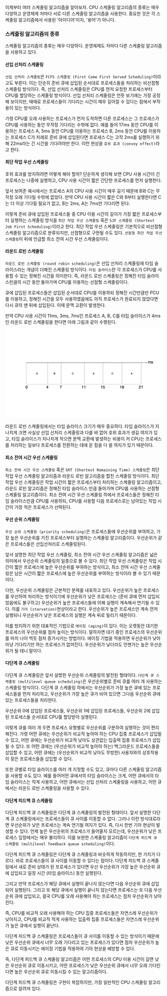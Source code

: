 이제부터 여러 스케줄링 알고리즘을 알아보자. CPU 스케줄링 알고리즘의 종류는 매우 다양하고 운영체제 저마다 서로 다른 스케줄링 알고리즘을 사용한다. 중요한 것은 각 스케줄링 알고리즘에서 사용된 '아이디어'이지, '용어'가 아니다. 

### 스케줄링 알고리즘의 종류
스케줄링 알고리즘의 종류는 매우 다양하다. 운영체제도 저마다 다른 스케줄링 알고리즘을 사용하고 있다. 

#### 선입 선처리 스케줄링
`선입 선처리 스케줄링`은 `FCFS 스케줄링 (First Come First Served Scheduling)`이라고도 부른다. 이는 단순히 준비 큐에 삽입된 순서대로 프로세스들을 처리하는 비선점형 스케줄링 방식이다. 즉, 선입 선처리 스케줄링은 CPU를 먼저 요청한 프로세스부터 CPU를 할당하는 스케줄링 방식이다. 선입 선처리 스케줄링은 언뜻 보기에는 가장 공정해 보이지만, 때때로 프로세스들이 기다리는 시간이 매우 길어질 수 있다는 점에서 부작용이 있는 방식이다.

가령 CPU를 오래 사용하는 프로세스가 먼저 도착하면 다른 프로세스는 그 프로세스가 CPU를 사용하는 동안 무작정 기다리는 수밖에 없다. 예를 들어 17ms 동안 CPU를 이용하는 프로세스 A, 5ms 동안 CPU를 이용하는 프로세스 B, 2ms 동안 CPU를 이용하는 프로세스 C가 차례로 준비 큐에 삽입된다면 프로세스 C는 고작 2ms를 실행하기 위해 22ms라는 긴 시간을 기다려야만 한다. 이런 현상을 `호위 효과 (convoy effect)`라고 한다.

#### 최단 작업 우선 스케줄링
호위 효과를 방지하려면 어떻게 해야 할까? 단순하게 생각해 보면 CPU 사용 시간이 긴 프로세스는 나중에 실행하고, CPU 사용 시간이 짧은 간단한 프로세스를 먼저 실행한다.

앞서 보여준 예시에서는 프로세스 A의 CPU 사용 시간이 매우 길기 때문에 B와 C는 무작정 오래 기다릴 수밖에 없었다. 만약 CPU 사용 시간이 짧은 C와 B부터 실행한다면 C는 더 이상 기다릴 필요가 없고, B는 2ms, A는 7ms만 기다리면 된다.

이렇게 준비 큐에 삽입된 프로세스들 중 CPU 이용 시간의 길이가 가장 짧은 프로세스부터 실행하는 스케줄링 방식을 `최단 작업 우선 스케줄링` 혹은 `SJF 스케줄링 (Shortest Job First Scheduling)`이라고 한다. 최단 작업 우선 스케줄링은 기본적으로 비선점형 스케줄링 알고리즘으로 분류되지만, 선점형으로 구현될 수도 있다. `선점형 최단 작업 우선 스케줄링`이 뒤에 언급할 최소 잔여 시간 우선 스케줄링이다.

#### 라운드 로빈 스케줄링
`라운드 로빈 스케줄링 (round robin scheduling)`은 선입 선처리 스케줄링에 타임 슬라이스라는 개념이 더해진 스케줄링 방식이다. `타임 슬라이스`란 각 프로세스가 CPU를 사용할 수 있는 정해진 시간을 의미한다. 즉, 라운드 로빈 스케줄링은 정해진 타임 슬라이스만큼의 시간 동안 돌아가며 CPU를 이용하는 선점형 스케줄링이다.

큐에 삽입된 프로세스들은 삽입된 순서대로 CPU를 이용하되 정해진 시간만큼만 PCU를 이용하고, 정해진 시간을 모두 사용하였음에도 아직 프로세스가 완료되지 않았다면 다시 큐의 맨 뒤에 삽입된다. 이때 문맥 교환이 발생한다.

만약 CPU 사용 시간이 11ms, 3ms, 7ms인 프로세스 A, B, C를 타임 슬라이스가 4ms인 라운드 로빈 스케줄링을 한다면 아래 그림과 같이 수행된다.

![라운드 로빈.001.jpeg](<images/라운드 로빈.001.jpeg>)

라운드 로빈 스케줄링에서는 타임 슬라이스 크기가 매우 중요하다. 타임 슬라이스가 지나치게 크면 사실상 선입 선처리 스케줄링과 다를 바 없어 호위 효과가 생길 여지가 있고, 타임 슬라이스가 지나치게 작으면 문맥 교환에 발생하는 비용이 커 CPU는 프로세스를 처리하는 일보다 프로세스를 전환하는 데에 온 힘을 다 쓸 여지가 있기 때문이다.

#### 최소 잔여 시간 우선 스케줄링
`최소 잔여 시간 우선 스케줄링` 혹은 `SRT (Shortest Remaining Time) 스케줄링`은 최단 작업 우선 스케줄링 알고리즘과 라운드 로빈 알고리즘을 합친 스케줄링 방식이다. 최단 작업 우선 스케줄링은 작업 시간이 짧은 프로세스부터 처리하는 스케줄링 알고리즘이고, 라운드 로빈 알고리즘은 정해진 타임 슬라이스 만큼 돌아가며 CPU를 사용하는 선점형 스케줄링 알고리즘이다. 최소 잔여 시간 우선 스케줄링 하에서 프로세스들은 정해진 타임 슬라이스만큼 CPU를 사용하되, CPU를 사용할 다음 프로세스로는 남아있는 작업 시간이 가장 적은 프로세스가 선택된다.

#### 우선 순위 스케줄링
`우선 순위 스케줄링 (priority scheduling)`은 프로세스들에 우선순위를 부여하고, 가장 높은 우선순위를 가진 프로세스부터 실행하는 스케줄링 알고리즘이다. 우선순위가 같은 프로세스들은 선입선처리로 스케줄링된다.

앞서 설명한 최단 작업 우선 스케줄링, 최소 잔여 시간 우선 스케줄링 알고리즘은 넓은 의미에서 우선순위 스케줄링의 일종으로 볼 수 있다. 최단 작업 우선 스케줄링은 작업 시간이 짧은 프로세스에 높은 우선순위를 부여하는 방식이고, 최소 잔여 시간 우선 스케줄링은 남은 시간이 짧은 프로세스에 높은 우선순위를 부여하는 방식이라 볼 수 있기 때문이다.

다만, 우선순위 스케줄링은 근본적인 문제를 내포하고 있다. 우선순위가 높은 프로세스를 우선하여 처리하는 방식이기에 우선순위가 낮은 프로세스는 (준비 큐에 먼저 삽입되었음에도 불구하고) 우선순위가 높은 프로세스들에 의해 실행이 계속해서 연기될 수 있다. 이를 `기아 (starvation)`현상이라고 한다. 우선순위가 높은 프로세스만 계속 먼저 실행되니 우선순위가 낮은 프로세스의 실행은 계속 뒤로 밀리기 때문이다.

이를 방지하기 위한 대표적인 기법으로 `에이징 (aging)`이 있다. 이는 오랫동안 대기한 프로세스의 우선순위를 점차 높이는 방식이다. 말하자면 대기 중인 프로세스의 우선순위를 마치 나이 먹듯 점차 증가시키는 방법이다. 에이징 기법을 적용하면 우선순위가 낮아 마냥 기다리기만 하는 프로세스가 없어진다. 우선순위가 낮더라도 언젠가는 높은 우선순위가 될 테니 말이다.

#### 다단계 큐 스케줄링
다단계 큐 스케줄링은 앞서 설명한 우선순위 스케줄링의 발전된 형태이다. `다단계 큐 스케줄링 (multilevel queue scheduling)`은 우선순위별로 준비 큐를 여러 개 사용하는 스케줄링 방식이다. 다단계 큐 스케줄링 하에서는 우선순위가 가장 높은 큐에 있는 프로세스들을 먼저 처리하고, 우선순위가 가장 높은 큐가 비어 있으면 그다음 우선순위 큐에 있는 프로세스들을 처리한다.

우선순위 0에 삽입된 프로세스들, 우선순위 1에 삽입된 프로세스들, 우선순위 2에 삽입된 프로세스들 순서대로 CPU를 할당받아 실행된다.

이렇게 큐를 여러 개 두면 프로세스 유형별로 우선순위를 구분하여 실행하는 것이 편리해진다. 가령 어떤 큐에는 우선순위가 비교적 높아야 하는 CPU 집중 프로세스가 삽입될 수 있고, 어떤 큐에는 우선순위가 비교적 낮아도 상관없는 입출력 집중 프로세스가 삽입될 수 있다. 또 어떤 큐에는 (우선순위가 비교적 높아야 하는) 백그라운드 프로세스들을 삽입할 수 있고, 어떤 큐에는 (우선순위가 비교적 낮아도 무방한) 사용자와의 상호작용이 잦은 프로세스들을 삽입할 수 있다.

또한 큐별로 타임 슬라이스를 여러 개 지정할 수도 있고, 큐마다 다른 스케줄링 알고리즘을 사용할 수도 있다. 예를 들어어떤 큐에서의 타임 슬라이스는 크게, 어떤 큐에서의 타임 슬라이스는 작게 사용하고, 어떤 큐에서는 선입 선처리 스케줄링을 사용하고, 어떤 큐에서는 라운드 로빈 스케줄링을 사용할 수 있다.

#### 다단계 피드백 큐 스케줄링
다단계 피드백 큐 스케줄링은 다단계 큐 스케줄링의 발전된 형태이다. 앞서 설명한 다단계 큐 스케줄링에서는 프로세스들이 큐 사이를 이동할 수 없다. 그러나 이런 방식대로라면 우선순위가 낮은 프로세스는 계속 연기될 여지가 있다. 즉, 다시 한번 기아 현상이 발생할 수 있다. 언제 높은 우선순위의 프로세스가 들어올지 모르는데, 우선순위가 낮은 프로세스 입장에서는 매우 불리하다. 이를 보완한 스케줄링 알고리즘이 `다단계 피드백 큐 스케줄링 (multilevel feedback queue scheduling)`이다.

다단계 피드백 큐 스케줄링은 다단계 큐 스케줄링과 비슷하게 작동하지만, 한 가지가 다르다. 바로 프로세스들이 큐 사이를 이동할 수 있다는 점이다. 다단계 피드백 큐 스케줄링에서 새로 준비 상태가 된 프로세스가 있다면 우선 우선순위가 가장 높은 우선순위 큐에 삽입되고 일정 시간 (타임 슬라이스) 동안 실행된다.

그리고 만약 프로세스가 해당 큐에서 실행이 끝나지 않는다면 다음 우선순위 큐에 삽입되어 실행된다. 그리고 또 해당 큐에서 실행이 끝나지 않는다면 프로세스는 또 다음 우선순위 큐에 삽입되고, 결국 CPU를 오래 사용해야 하는 프로세스는 점차 우선순위가 낮아진다.

즉, CPU를 비교적 오래 사용해야 하는 CPU 집중 프로세스들은 자연스레 우선순위가 낮아지고, CPU를 비교적 적게 사용하는 입출력 집중 프로세스들은 자연스레 우선순위가 높은 큐에서 실행이 끝난다.

다단계 피드백 큐 스케줄링은 프로세스들이 큐 사이를 이동할 수 있는 방식이기 때문에 낮은 우선순위 큐에서 너무 오래 기다리고 있는 프로세스가 있다면 점차 우선순위가 높은 큐로 이동시키는 에이징 기법을 적용하여 기아 현상을 예방할 수 있다.

즉, 다단계 피드백 큐 스케줄링 알고리즘은 어떤 프로세스의 CPU 이용 시간이 길면 낮은 우선순위 큐로 이동시키고, 어떤 프로세스가 낮은 우선순위 큐에서 너무 오래 기다린다면 높은 우선순위 큐로 이동시킬 수 있는 알고리즘이다.

다단계 피드백 큐 스케줄링은 구현이 복잡하지만, 가장 일반적인 CPU 스케줄링 알고리즘으로 알려져 있다.
